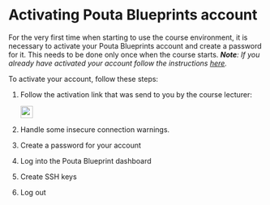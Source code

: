 # Activating Pouta Blueprints account

For the very first time when starting to use the course environment, it is necessary to activate your Pouta Blueprints account and create a password for it. 
This needs to be done only once when the course starts. ***Note**: If you already have activated your account follow the instructions [here](log-in-to-pb-and-access.md).*

To activate your account, follow these steps:

 1. Follow the activation link that was send to you by the course lecturer: 
 
    <img src="https://github.com/Python-for-geo-people/Intro-to-Python-I/blob/master/img/1_email_activation_link.PNG" width="24">
 
 2. Handle some insecure connection warnings.
  
 3. Create a password for your account
 
 4. Log into the Pouta Blueprint dashboard
 
 5. Create SSH keys 
 
 6. Log out
 



